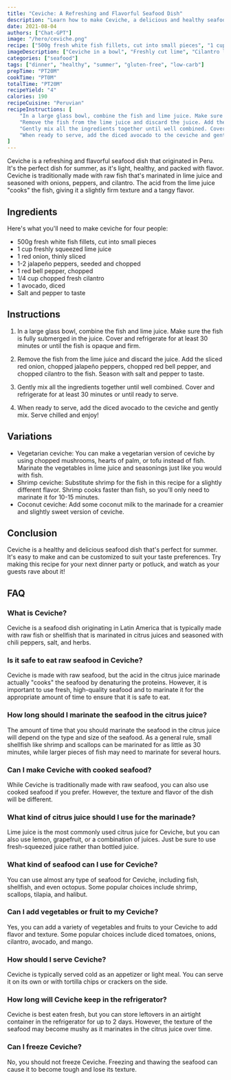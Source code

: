 ```yaml
---
title: "Ceviche: A Refreshing and Flavorful Seafood Dish"
description: "Learn how to make Ceviche, a delicious and healthy seafood dish that's perfect for summer. This recipe is easy to make and packed with flavor!"
date: 2021-08-04
authors: ["Chat-GPT"]
image: "/hero/ceviche.png"
recipe: ["500g fresh white fish fillets, cut into small pieces", "1 cup freshly squeezed lime juice", "1 red onion, thinly sliced", "1-2 jalapeño peppers, seeded and chopped", "1 red bell pepper, chopped", "1/4 cup chopped fresh cilantro", "1 avocado, diced", "Salt and pepper to taste"]
imageDescription: ["Ceviche in a bowl", "Freshly cut lime", "Cilantro leaves", "Sliced jalapeño pepper"]
categories: ["seafood"]
tags: ["dinner", "healthy", "summer", "gluten-free", "low-carb"]
prepTime: "PT20M"
cookTime: "PT0M"
totalTime: "PT20M"
recipeYield: "4"
calories: 190
recipeCuisine: "Peruvian"
recipeInstructions: [
    "In a large glass bowl, combine the fish and lime juice. Make sure the fish is fully submerged in the juice. Cover and refrigerate for at least 30 minutes or until the fish is opaque and firm.",
    "Remove the fish from the lime juice and discard the juice. Add the sliced red onion, chopped jalapeño peppers, chopped red bell pepper, and chopped cilantro to the fish. Season with salt and pepper to taste.",
    "Gently mix all the ingredients together until well combined. Cover and refrigerate for at least 30 minutes or until ready to serve.",
    "When ready to serve, add the diced avocado to the ceviche and gently mix. Serve chilled and enjoy!"
]
---
```


Ceviche is a refreshing and flavorful seafood dish that originated in Peru. It's the perfect dish for summer, as it's light, healthy, and packed with flavor. Ceviche is traditionally made with raw fish that's marinated in lime juice and seasoned with onions, peppers, and cilantro. The acid from the lime juice "cooks" the fish, giving it a slightly firm texture and a tangy flavor.

## Ingredients

Here's what you'll need to make ceviche for four people:

- 500g fresh white fish fillets, cut into small pieces
- 1 cup freshly squeezed lime juice
- 1 red onion, thinly sliced
- 1-2 jalapeño peppers, seeded and chopped
- 1 red bell pepper, chopped
- 1/4 cup chopped fresh cilantro
- 1 avocado, diced
- Salt and pepper to taste

## Instructions

1. In a large glass bowl, combine the fish and lime juice. Make sure the fish is fully submerged in the juice. Cover and refrigerate for at least 30 minutes or until the fish is opaque and firm.

2. Remove the fish from the lime juice and discard the juice. Add the sliced red onion, chopped jalapeño peppers, chopped red bell pepper, and chopped cilantro to the fish. Season with salt and pepper to taste.

3. Gently mix all the ingredients together until well combined. Cover and refrigerate for at least 30 minutes or until ready to serve.

4. When ready to serve, add the diced avocado to the ceviche and gently mix. Serve chilled and enjoy!

## Variations

- Vegetarian ceviche: You can make a vegetarian version of ceviche by using chopped mushrooms, hearts of palm, or tofu instead of fish. Marinate the vegetables in lime juice and seasonings just like you would with fish.
- Shrimp ceviche: Substitute shrimp for the fish in this recipe for a slightly different flavor. Shrimp cooks faster than fish, so you'll only need to marinate it for 10-15 minutes.
- Coconut ceviche: Add some coconut milk to the marinade for a creamier and slightly sweet version of ceviche.

## Conclusion

Ceviche is a healthy and delicious seafood dish that's perfect for summer. It's easy to make and can be customized to suit your taste preferences. Try making this recipe for your next dinner party or potluck, and watch as your guests rave about it!

## FAQ

### What is Ceviche?

Ceviche is a seafood dish originating in Latin America that is typically made with raw fish or shellfish that is marinated in citrus juices and seasoned with chili peppers, salt, and herbs.

### Is it safe to eat raw seafood in Ceviche?

Ceviche is made with raw seafood, but the acid in the citrus juice marinade actually "cooks" the seafood by denaturing the proteins. However, it is important to use fresh, high-quality seafood and to marinate it for the appropriate amount of time to ensure that it is safe to eat.

### How long should I marinate the seafood in the citrus juice?

The amount of time that you should marinate the seafood in the citrus juice will depend on the type and size of the seafood. As a general rule, small shellfish like shrimp and scallops can be marinated for as little as 30 minutes, while larger pieces of fish may need to marinate for several hours.

### Can I make Ceviche with cooked seafood?

While Ceviche is traditionally made with raw seafood, you can also use cooked seafood if you prefer. However, the texture and flavor of the dish will be different.

### What kind of citrus juice should I use for the marinade?

Lime juice is the most commonly used citrus juice for Ceviche, but you can also use lemon, grapefruit, or a combination of juices. Just be sure to use fresh-squeezed juice rather than bottled juice.

### What kind of seafood can I use for Ceviche?

You can use almost any type of seafood for Ceviche, including fish, shellfish, and even octopus. Some popular choices include shrimp, scallops, tilapia, and halibut.

### Can I add vegetables or fruit to my Ceviche?

Yes, you can add a variety of vegetables and fruits to your Ceviche to add flavor and texture. Some popular choices include diced tomatoes, onions, cilantro, avocado, and mango.

### How should I serve Ceviche?

Ceviche is typically served cold as an appetizer or light meal. You can serve it on its own or with tortilla chips or crackers on the side.

### How long will Ceviche keep in the refrigerator?

Ceviche is best eaten fresh, but you can store leftovers in an airtight container in the refrigerator for up to 2 days. However, the texture of the seafood may become mushy as it marinates in the citrus juice over time.

### Can I freeze Ceviche?

No, you should not freeze Ceviche. Freezing and thawing the seafood can cause it to become tough and lose its texture.
